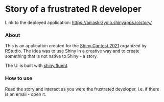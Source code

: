 # Story of a frustrated R developer
Link to the deployed application: https://aniaskrzydlo.shinyapps.io/story/

### About
This is an application created for the [Shiny Contest 2021](https://blog.rstudio.com/2021/03/11/time-to-shiny/) organized by RStudio. The idea was to use Shiny in a creative way and to create something that is not native to Shiny - a story.

The UI is built with [shiny.fluent](https://appsilon.github.io/shiny.fluent/).

### How to use
Read the story and interact as you were the frustrated developer, i.e. if there is an email - open it.
